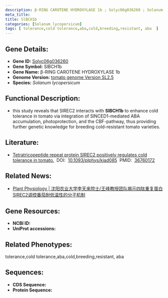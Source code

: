 ```yaml
---
description: β-RING CAROTENE HYDROXYLASE 1b ; Solyc06g036260 ; Solanum lycopersicum
meta_title:
title: SlBCH1b
categories: [Solanum lycopersicum]
tags: [ tolerance,cold tolerance,aba,cold,breeding,resistant, aba  ]
---
```


## Gene Details:
- **Gene ID:**	[Solyc06g036260]()
- **Gene Symbol:** SlBCH1b
- **Gene Name:** β-RING CAROTENE HYDROXYLASE 1b
- **Genome Version:** [tomato genome Version SL2.5]()
- **Species:** *Solanum lycopersicum*

## Functional Description:
   - this study reveals that SlREC2 interacts with **SlBCH1b** to enhance cold tolerance in tomato via integration of SlNCED1-mediated ABA accumulation, photoprotection, and the CBF-pathway, thus providing further genetic knowledge for breeding cold-resistant tomato varieties.

## Literature:
   - [Tetratricopeptide repeat protein SlREC2 positively regulates cold tolerance in tomato.]( https://academic.oup.com/plphys/article/192/1/648/7033736?login=true)&nbsp;&nbsp;DOI:&nbsp;&nbsp;[10.1093/plphys/kiad085](https://academic.oup.com/plphys/article/192/1/648/7033736?login=true)&nbsp;&nbsp;PMID:&nbsp;&nbsp;[36760172](https://pubmed.ncbi.nlm.nih.gov/36760172/)

## Related News:
   - [Plant Physiology | 沈阳农业大学李天来院士/王峰教授团队揭示四肽重复蛋白SlREC2调控番茄耐低温性的分子机制](https://mp.weixin.qq.com/s?__biz=Mzg3MDEwNDEyMg==&mid=2247545490&idx=6&sn=e14e241448fb1ca8f827ce42c9172d06&chksm=ce909fc7f9e716d1678814d00e733313bfb43122b340ceb3489373d54a71ed234f799e1c5029&scene=27#wechat_redirect)

## Gene Resources:
- **NCBI ID:** [](https://www.ncbi.nlm.nih.gov/gene/?term=)
- **UniProt accessions:** [](https://www.uniprot.org/uniprotkb//entry)

## Related Phenotypes:
tolerance,cold tolerance,aba,cold,breeding,resistant, aba 

## Sequences:
- **CDS Sequence:**
- **Protein Sequence:**
